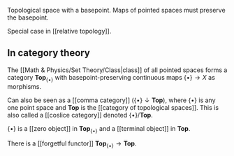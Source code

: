 Topological space with a basepoint. 
Maps of pointed spaces must preserve the basepoint. 

Special case in [[relative topology]].

## In category theory
The [[Math & Physics/Set Theory/Class|class]] of all pointed spaces forms a category $\mathbf{Top}_{\{\bullet\}}$ with basepoint-preserving continuous maps $\{\bullet\}\rightarrow X$ as morphisms. 

Can also be seen as a [[comma category]] ($\{\bullet\} \downarrow \mathbf{Top}$), where $\{\bullet\}$ is any one point space and $\mathbf{Top}$ is the [[category of topological spaces]]. This is also called a [[coslice category]] denoted $\{\bullet\}/\mathbf{Top}$. 

$\{\bullet\}$ is a [[zero object]] in $\mathbf{Top}_{\{\bullet\}}$ and a [[terminal object]] in $\mathbf{Top}$. 

There is a [[forgetful functor]] $\mathbf{Top}_{\{\bullet\}}\rightarrow \mathbf{Top}$.

